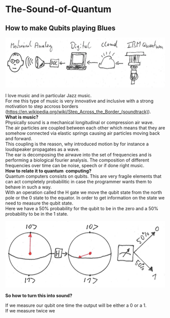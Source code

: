 # The-Sound-of-Quantum
## How to make Qubits playing Blues

<img src="https://github.com/TMuehge/The-Sound-of-Quantum/blob/main/artwork/quantum-sketch1.png?raw=true" alt="Employee data" title="Employee Data title">

I love music and in particular Jazz music.<br/>
For me this type of music is very innovative and inclusive with a strong motivation to step accross borders (https://en.wikipedia.org/wiki/Step_Across_the_Border_(soundtrack)).<br/>
**What is music?** <br/>
Physically sound is a mechanical longitudinal or compression air wave.<br/>
The air particles are coupled between each other which means that they are somehow connected via elastic springs causing air particles moving back and forward. <br/>
This coupling is the reason, why introduced motion by for instance a loudspeaker propagates as a wave.<br/>
The ear is decomposing the airwave into the set of frequencies and is performing a biological fourier analysis.
The composition of different frequencies over time can be noise, speech or if done right music.<br/>
**How to relate it to quantum  computing?**<br/>
Quantum computers consists on qubits. This are very fragile elements that can act completely probabilitic in case the programmer wants them to behave in such a way.<br/>
With an operation called the H gate we move the qubit state from the north pole or the 0 state to the equator.
In order to get information on the state we need to measure the qubit state.<br/>
Here we have a 50% probability for the qubit to be in the zero and a 50% probability to be in the 1 state.<br/>

<img src="https://github.com/TMuehge/The-Sound-of-Quantum/blob/main/artwork/qubit1a.png?raw=true" alt="Employee data" title="Employee Data title">

**So how to turn this into sound?**<br/>

If we measure our qubit one time the output will be either a 0 or a 1.<br/>
If we measure twice we 
